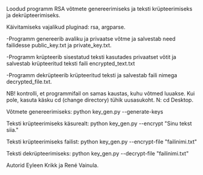 Loodud programm RSA võtmete genereerimiseks ja teksti krüpteerimiseks ja dekrüpteerimiseks.

Käivitamiseks vajalikud pluginad: rsa, argparse.

-Programm genereerib avaliku ja privaatse võtme ja salvestab need failidesse public_key.txt ja private_key.txt.

-Programm krüpteerib sisestatud teksti kasutades privaatset võtit ja salvestab krüpteeritud teksti faili encrypted_text.txt

-Programm dekrüpteerib krüpteeritud teksti ja salvestab faili nimega decrypted_file.txt.

NB! kontrolli, et programmifail on samas kaustas, kuhu võtmed luuakse. Kui pole, kasuta käsku cd (change directory) tühik uusasukoht. N: cd Desktop.


Võtmete genereerimiseks: python key_gen.py --generate-keys

Teksti krüpteerimiseks käsurealt: python key_gen.py --encrypt "Sinu tekst siia."

Teksti krüpteerimiseks failist: python key_gen.py --encrypt-file "failinimi.txt"

Teksti dekrüpteerimiseks: python key_gen.py --decrypt-file "failinimi.txt"

Autorid Eyleen Krikk ja René Vainula.
